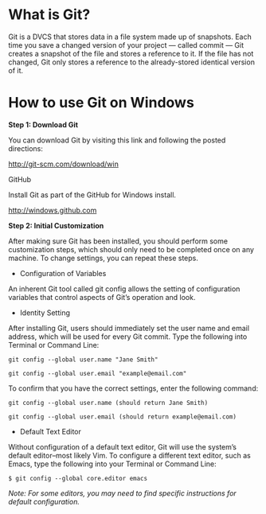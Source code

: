 # What is Git? 

Git is a DVCS that stores data in a file system made up of snapshots. 
Each time you save a changed version of your project — called commit — Git creates a snapshot of the file and stores a reference to it. 
If the file has not changed, Git only stores a reference to the already-stored identical version of it.

# How to use Git on Windows

**Step 1: Download Git**

You can download Git by visiting this link and following the posted directions:

http://git-scm.com/download/win

GitHub

Install Git as part of the GitHub for Windows install.

http://windows.github.com

**Step 2: Initial Customization**

After making sure Git has been installed, you should perform some customization steps, which should only need to be completed once on any machine. 
To change settings, you can repeat these steps.

- Configuration of Variables

An inherent Git tool called git config allows the setting of configuration variables that control aspects of Git’s operation and look.

- Identity Setting

After installing Git, users should immediately set the user name and email address, which will be used for every Git commit.
Type the following into Terminal or Command Line:

    git config --global user.name "Jane Smith"

    git config --global user.email "example@email.com"
  
To confirm that you have the correct settings, enter the following command:

    git config --global user.name (should return Jane Smith)

    git config --global user.email (should return example@email.com)
  
- Default Text Editor

Without configuration of a default text editor, Git will use the system’s default editor–most likely Vim. To configure a different text editor, such as Emacs, type the following into your Terminal or Command Line:

    $ git config --global core.editor emacs

*Note: For some editors, you may need to find specific instructions for default configuration.*

